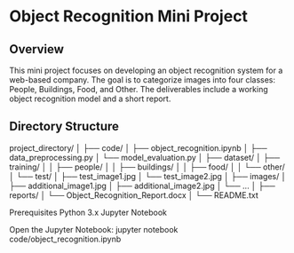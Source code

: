 # Object Recognition Mini Project

## Overview

This mini project focuses on developing an object recognition system for a web-based company. The goal is to categorize images into four classes: People, Buildings, Food, and Other. The deliverables include a working object recognition model and a short report.

## Directory Structure


project_directory/
│
├── code/
│   ├── object_recognition.ipynb
│   ├── data_preprocessing.py
│   └── model_evaluation.py
│
├── dataset/
│   ├── training/
│   │   ├── people/
│   │   ├── buildings/
│   │   ├── food/
│   │   └── other/
│   └── test/
│       ├── test_image1.jpg
│       └── test_image2.jpg
│
├── images/
│   ├── additional_image1.jpg
│   ├── additional_image2.jpg
│   └── ...
│
├── reports/
│   └── Object_Recognition_Report.docx
│
└── README.txt

Prerequisites
Python 3.x
Jupyter Notebook

Open the Jupyter Notebook:
jupyter notebook code/object_recognition.ipynb
